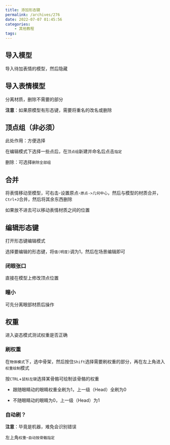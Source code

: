 ```yaml
---
title: 添加形态键
permalink: /archives/276
date: 2022-07-07 01:45:56
categories:
    - 其他教程
tags:
---
```


## 导入模型

导入待加表情的模型，然后隐藏

## 导入表情模型

分离材质，删除不需要的部分

**注意**：如果原模型有形态键，需要将重名的改名或删除

## 顶点组（非必须）

此处作用：方便选择

在编辑模式下选择一些点后，在`顶点组`新建并命名后点击`指定`

删除：可选择`删除全部组`

## 合并

将表情移动至模型，可右击-设置原点-`原点->几何中心`，然后与模型的材质合并，`Ctrl+J`合并，然后将其余东西删除

如果放不进去可以移动表情材质之间的位置

## 编辑形态键

打开形态键编辑模式

选择要编辑的形态键，将`值(明度)`调为1，然后在场景编辑即可

### 闭眼张口

直接在模型上修改顶点位置

### 瞳小

可先分离眼部材质后操作

## 权重

进入姿态模式测试权重是否正确

### 刷权重

在`物体模式`下，选中骨架，然后按住`Shift`选择需要刷权重的部分，再在左上角进入`权重绘制`模式

按`CTRL`+`鼠标左键`选择某骨骼可绘制该骨骼的权重

* 跟随眼睛动的眼睛权重全刷为1，上一级（Head）全刷为0

* 不随眼睛动的眼睛为0，上一级（Head）为1

### 自动刷？

**注意**：毕竟是机器，难免会识别错误

左上角`权重`-`自动按骨骼指定`